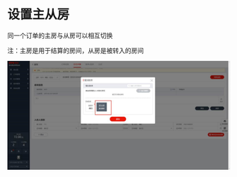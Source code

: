 # 设置主从房

同一个订单的主房与从房可以相互切换

注：主房是用于结算的房间，从房是被转入的房间

![](../../../.gitbook/assets/image%20%28405%29.png)

